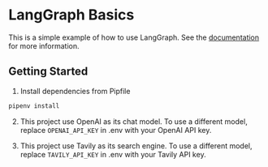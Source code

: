 # LangGraph Basics

This is a simple example of how to use LangGraph. See the [documentation](https://github.com/langchain-ai/langgraph) for more information.

## Getting Started

1. Install dependencies from Pipfile
```bash
pipenv install
```
2. This project use OpenAI as its chat model. To use a different model, replace `OPENAI_API_KEY` in .env with your OpenAI API key.

3. This project use Tavily as its search engine. To use a different model, replace `TAVILY_API_KEY` in .env with your Tavily API key.

